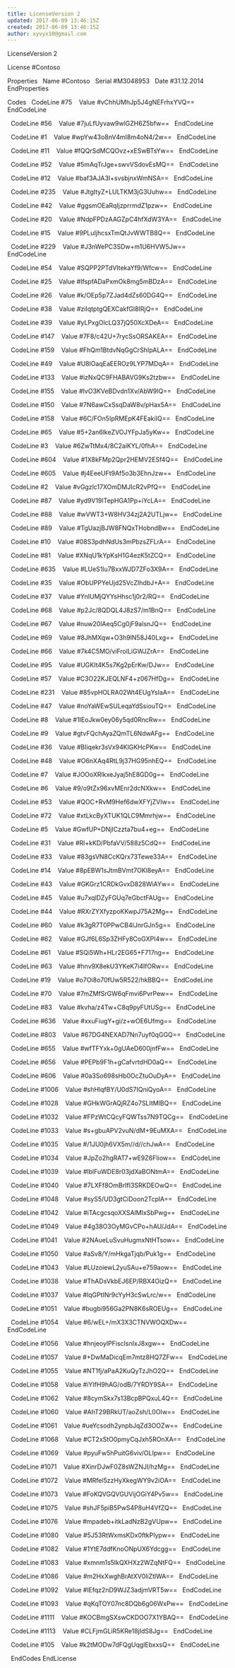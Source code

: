 ```yaml
---
title: LicenseVersion 2
updated: 2017-06-09 13:46:15Z
created: 2017-06-09 13:46:15Z
author: xyvyx10@gmail.com
---
```


LicenseVersion 2

License #Contoso

Properties
  Name #Contoso
  Serial #M3048953
  Date #31.12.2014
EndProperties

Codes
  CodeLine #75
   Value #vChhUMhJp5J4gNEFrhxYVQ==
  EndCodeLine

  CodeLine #56
   Value #7juLfUyvaw9wlGZH6Z5bfw==
  EndCodeLine

  CodeLine #1
   Value #wpYw43o8nV4mI8m4oN4/2w==
  EndCodeLine

  CodeLine #11
   Value #fQQrSdMCQOvz+xESwBTsYw==
  EndCodeLine

  CodeLine #52
   Value #5mAqTrJge+swvVSdovEsMQ==
  EndCodeLine

  CodeLine #12
   Value #baf3AJA3I+svsbjnxWmNSA==
  EndCodeLine

  CodeLine #235
   Value #JtgItyZ+LULTKM3jG3Uuhw==
  EndCodeLine

  CodeLine #42
   Value #ggsmOEaRqIjzprrmdZ1pzw==
  EndCodeLine

  CodeLine #20
   Value #NdpFPDzAAGZpC4hfXdW3YA==
  EndCodeLine

  CodeLine #15
   Value #9PLuIjhcsxTmQtJvWWTB8Q==
  EndCodeLine

  CodeLine #229
   Value #J3nWePC3SDw+m1U6HVW5Jw==
  EndCodeLine

  CodeLine #54
   Value #SQPP2PTdVItekaYf9/Wfcw==
  EndCodeLine

  CodeLine #25
   Value #IfspfADaPxmOk8mg5mBDzA==
  EndCodeLine

  CodeLine #26
   Value #k/OEp5p7ZJad4dZs60DG4Q==
  EndCodeLine

  CodeLine #38
   Value #ziIqtptgQEXCakfGl8IRjQ==
  EndCodeLine

  CodeLine #39
   Value #yLPxgOlcLQ37jQ50XcXDeA==
  EndCodeLine

  CodeLine #147
   Value #7F8/c42U+7rycSsORSAKEA==
  EndCodeLine

  CodeLine #159
   Value #FhQm1BtdvNqGgCrShIpALA==
  EndCodeLine

  CodeLine #49
   Value #U8lOaqEaEEROz9LYP7MDqA==
  EndCodeLine

  CodeLine #133
   Value #izNxQC9FHABAVG9Ks2tzbw==
  EndCodeLine

  CodeLine #155
   Value #IvO3KVeBDvdn1Xv/AbW9lQ==
  EndCodeLine

  CodeLine #150
   Value #7N6awCxSsqDaW8v/pHax5A==
  EndCodeLine

  CodeLine #158
   Value #6C/FOn5IpRMEpK4FEakiIQ==
  EndCodeLine

  CodeLine #65
   Value #5+2an6lkeZVOJYFpJa5yKw==
  EndCodeLine

  CodeLine #3
   Value #6ZwTtMx4/8C2aiKYL/0fhA==
  EndCodeLine

  CodeLine #604
   Value #1X8kFMp2Qpr2HEMV2ESf4Q==
  EndCodeLine

  CodeLine #605
   Value #j4EeeUFt9Af5o3b3EhnJzw==
  EndCodeLine

  CodeLine #2
   Value #vGgzlc17XOmDMJIcR2vPfQ==
  EndCodeLine

  CodeLine #87
   Value #yd9V19lTepHGA1Pp+iYcLA==
  EndCodeLine

  CodeLine #88
   Value #wVWT3+W8HV34zj2A2UTLjw==
  EndCodeLine

  CodeLine #89
   Value #TgUazjBJW8FNQxTHobndBw==
  EndCodeLine

  CodeLine #10
   Value #08S3pdhNdUs3mPbzsZFLrA==
  EndCodeLine

  CodeLine #81
   Value #XNqU1kYpKsH1G4ezK5tZCQ==
  EndCodeLine

  CodeLine #635
   Value #LUeS1lu7BxxWJD7ZFo3X9A==
  EndCodeLine

  CodeLine #35
   Value #ObUPPYeUjd25VcZIhdbJ+A==
  EndCodeLine

  CodeLine #37
   Value #YnIUMjQYYsHhsc1j0r2/RQ==
  EndCodeLine

  CodeLine #68
   Value #p2Jc/8QDQL4J8zS7/m1BnQ==
  EndCodeLine

  CodeLine #67
   Value #nuw20lAeq5Cg0jF9aIsnJQ==
  EndCodeLine

  CodeLine #69
   Value #8JhMXqw+O3h9lN58J40Lxg==
  EndCodeLine

  CodeLine #66
   Value #7k4C5MO/viFrolLiGWJZrA==
  EndCodeLine

  CodeLine #95
   Value #UGKIt4K5s7Kg2pErKw/DJw==
  EndCodeLine

  CodeLine #57
   Value #C3O22KJEQLNF4+z067HfDg==
  EndCodeLine

  CodeLine #231
   Value #85vpHOLRA02Wt4EUgYsIaA==
  EndCodeLine

  CodeLine #47
   Value #noYaWEwSULeqaYdSsiouTQ==
  EndCodeLine

  CodeLine #8
   Value #1IEoJkw0ey06y5qd0RncRw==
  EndCodeLine

  CodeLine #9
   Value #gtvFQchAyaZQmTL6NdwAFg==
  EndCodeLine

  CodeLine #36
   Value #BIiqekr3sVx94KlGKHcPKw==
  EndCodeLine

  CodeLine #48
   Value #O6nXAq4RtL9j37HG95nhEQ==
  EndCodeLine

  CodeLine #7
   Value #JOOoXRlkxeJyaj5hE8GD0g==
  EndCodeLine

  CodeLine #6
   Value #9/o9tZx96xvMEnr2dcNXkw==
  EndCodeLine

  CodeLine #53
   Value #QOC+RvM9Hef6dwXFYjZVIw==
  EndCodeLine

  CodeLine #72
   Value #xtLkcByXTUK1QLC9Mmrhjw==
  EndCodeLine

  CodeLine #5
   Value #GwfUP+DNjICzzta7bu4+eg==
  EndCodeLine

  CodeLine #31
   Value #Rl+kKD/PbfaVV/588z5CdQ==
  EndCodeLine

  CodeLine #33
   Value #83gsVN8CcKQrx73Tewe33A==
  EndCodeLine

  CodeLine #14
   Value #8pEBW1sJtmBVmt7OKl8eyA==
  EndCodeLine

  CodeLine #43
   Value #GKGrz1CRDkGvxD828WiAYw==
  EndCodeLine

  CodeLine #45
   Value #u7xqlDZyFGUq7eGbctFAUg==
  EndCodeLine

  CodeLine #44
   Value #RXrZYXfyzpoKKwpJ75A2Mg==
  EndCodeLine

  CodeLine #60
   Value #k3gR7T0PPwCB4lJnrGJn5g==
  EndCodeLine

  CodeLine #62
   Value #GJf6L6Sp3ZHFy8CoGXPI4w==
  EndCodeLine

  CodeLine #61
   Value #SQi5Wh+HLr2EG65+F717ng==
  EndCodeLine

  CodeLine #63
   Value #hnv9X8ekU3YKeK7i4IfORw==
  EndCodeLine

  CodeLine #19
   Value #o7Oi8o70fUw5R522/hkBBQ==
  EndCodeLine

  CodeLine #70
   Value #7mZMfSrGW6qFmvi6PvrPew==
  EndCodeLine

  CodeLine #83
   Value #kvha/z4Tw+C8q9pyFUtUSg==
  EndCodeLine

  CodeLine #636
   Value #xxuFiugY+gi/z+wOE6Ufmg==
  EndCodeLine

  CodeLine #803
   Value #67DG4NEXAD7Nn7uyf0qGGQ==
  EndCodeLine

  CodeLine #655
   Value #wfTFYxk+0gUAeD600jnfFw==
  EndCodeLine

  CodeLine #656
   Value #PEPb9F1h+gCafvrtdHD0aQ==
  EndCodeLine

  CodeLine #606
   Value #0a3So698sHb0OcZtuOuDyA==
  EndCodeLine

  CodeLine #1006
   Value #shHlqfBY/U0dS7IQniQyoA==
  EndCodeLine

  CodeLine #1028
   Value #GHkWGrAQjRZ4o7SLItMlBQ==
  EndCodeLine

  CodeLine #1032
   Value #FPzWtCQcyFQWTss7N9TQCg==
  EndCodeLine

  CodeLine #1033
   Value #s+gbuAPV2vuN/dM+9EuMXA==
  EndCodeLine

  CodeLine #1035
   Value #/1JU0jh6VX5m//d//chJwA==
  EndCodeLine

  CodeLine #1034
   Value #JpZo2hgRAT7+wE9Z6FIiow==
  EndCodeLine

  CodeLine #1039
   Value #lblFuWDE8r03jdXaBONtmA==
  EndCodeLine

  CodeLine #1040
   Value #7LXFf8OmBrIfI3SRKDEOwQ==
  EndCodeLine

  CodeLine #1048
   Value #syS5/UD3gtCiDoon2TcplA==
  EndCodeLine

  CodeLine #1042
   Value #iTAcgcsqoXXSAlMIxSbPwg==
  EndCodeLine

  CodeLine #1049
   Value #4g38O3OyMGvCPo+hAU/JdA==
  EndCodeLine

  CodeLine #1041
   Value #2NAueLuSvuHugmxNtHTsow==
  EndCodeLine

  CodeLine #1050
   Value #aSv8/Y/mHkgaTjqb/Puk1g==
  EndCodeLine

  CodeLine #1043
   Value #LUzoiewL2yuSAu+e759aow==
  EndCodeLine

  CodeLine #1038
   Value #ThADsVkbEJ6EP/RBX4OizQ==
  EndCodeLine

  CodeLine #1037
   Value #lqGPtINr9cYyH3cSwLrc/w==
  EndCodeLine

  CodeLine #1051
   Value #bugbi956Ga2PN8K6sROEUg==
  EndCodeLine

  CodeLine #1054
   Value #6/wEL+/mX3X3CTNVWOQXDw==
  EndCodeLine

  CodeLine #1056
   Value #hnjeoylPFiscIsnIxJ8xgw==
  EndCodeLine

  CodeLine #1057
   Value #+DwMaDicqEm7mtz8HQ7ZFw==
  EndCodeLine

  CodeLine #1055
   Value #NT1fj/aPaA2KuQyTzJhO2Q==
  EndCodeLine

  CodeLine #1058
   Value #iYIfH9hAG/odB/7YRDY9SA==
  EndCodeLine

  CodeLine #1062
   Value #8cymSkx7s13BcpBPQxuL4Q==
  EndCodeLine

  CodeLine #1060
   Value #AhT29BRkUT/aoZsh/L0OIw==
  EndCodeLine

  CodeLine #1061
   Value #ueYcsodh2ynpbJqZd3OOZw==
  EndCodeLine

  CodeLine #1068
   Value #CT2xStO0pmyCqJxh5ROnXA==
  EndCodeLine

  CodeLine #1069
   Value #pyuFw5hPuitG6viv/OLIpw==
  EndCodeLine

  CodeLine #1071
   Value #XinrDJwF0Z8sWZNJI/hzMg==
  EndCodeLine

  CodeLine #1072
   Value #MRfel5zzHyXkegWY9v2iOA==
  EndCodeLine

  CodeLine #1073
   Value #FoKQVGQVGUVijOGiY4Pv5w==
  EndCodeLine

  CodeLine #1075
   Value #shJF5piB5PwS4P8uH4VfZQ==
  EndCodeLine

  CodeLine #1076
   Value #mpadeb+itkLadNzB2gVUpw==
  EndCodeLine

  CodeLine #1080
   Value #5J53RtWxmsKDx0ftkPIypw==
  EndCodeLine

  CodeLine #1082
   Value #1YtE7ddfKnoONpUX6Ydcgg==
  EndCodeLine

  CodeLine #1083
   Value #xmnm1s5IkQXHXz2WZqNtFQ==
  EndCodeLine

  CodeLine #1086
   Value #m2HxXwghBrAtXV0IiZtlWA==
  EndCodeLine

  CodeLine #1092
   Value #lEfqz2nD9WJZ3adjmVRT5w==
  EndCodeLine

  CodeLine #1093
   Value #qKqTOY07nc8DQb6g06WxPw==
  EndCodeLine

  CodeLine #1111
   Value #KOCBmgSXswCKDOO7X1YBAQ==
  EndCodeLine

  CodeLine #1113
   Value #CLFjmGLiR5KRe18jIdS8Jg==
  EndCodeLine

  CodeLine #105
   Value #k2tMODw7dFQgUqglEbxxsQ==
  EndCodeLine

  EndCodes
EndLicense